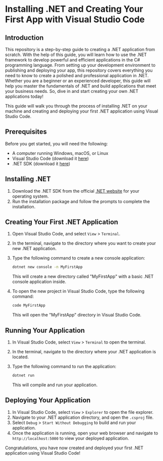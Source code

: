 # Installing .NET and Creating Your First App with Visual Studio Code

## Introduction

This repository is a step-by-step guide to creating a .NET application from scratch. With the help of this guide, you will learn how to use the .NET framework to develop powerful and efficient applications in the C# programming language. From setting up your development environment to publishing and deploying your app, this repository covers everything you need to know to create a polished and professional application in .NET. Whether you are a beginner or an experienced developer, this guide will help you master the fundamentals of .NET and build applications that meet your business needs. So, dive in and start creating your own .NET applications today!

This guide will walk you through the process of installing .NET on your machine and creating and deploying your first .NET application using Visual Studio Code.

## Prerequisites

Before you get started, you will need the following:

- A computer running Windows, macOS, or Linux
- Visual Studio Code (download it [here](https://code.visualstudio.com/download))
- .NET SDK (download it [here](https://dotnet.microsoft.com/download))

## Installing .NET

1. Download the .NET SDK from the official [.NET website](https://dotnet.microsoft.com/download) for your operating system.
2. Run the installation package and follow the prompts to complete the installation.

## Creating Your First .NET Application

1. Open Visual Studio Code, and select `View` > `Terminal`.
2. In the terminal, navigate to the directory where you want to create your new .NET application.
3. Type the following command to create a new console application:
   
   ```bash
   dotnet new console -n MyFirstApp
   ```
   
   This will create a new directory called "MyFirstApp" with a basic .NET console application inside.
   
4. To open the new project in Visual Studio Code, type the following command:
   
   ```bash
   code MyFirstApp
   ```
   
   This will open the "MyFirstApp" directory in Visual Studio Code.

## Running Your Application

1. In Visual Studio Code, select `View` > `Terminal` to open the terminal.
2. In the terminal, navigate to the directory where your .NET application is located.
3. Type the following command to run the application:
   
   ```bash
   dotnet run
   ```
   
   This will compile and run your application.

## Deploying Your Application

1. In Visual Studio Code, select `View` > `Explorer` to open the file explorer.
2. Navigate to your .NET application directory, and open the `.csproj` file.
3. Select `Debug` > `Start Without Debugging` to build and run your application.
4. Once the application is running, open your web browser and navigate to `http://localhost:5000` to view your deployed application.

Congratulations, you have now created and deployed your first .NET application using Visual Studio Code!
